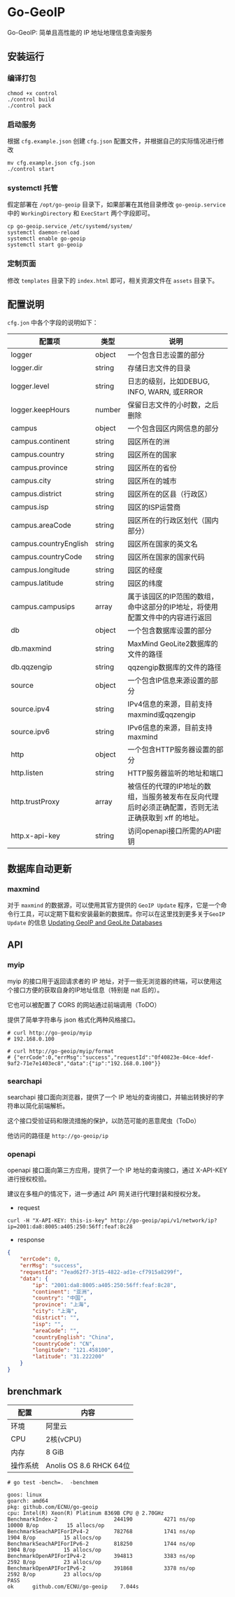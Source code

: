 # Go-GeoIP
Go-GeoIP: 简单且高性能的 IP 地址地理信息查询服务

## 安装运行
### 编译打包
```
chmod +x control
./control build
./control pack
```

### 启动服务
根据 `cfg.example.json` 创建 `cfg.json` 配置文件，并根据自己的实际情况进行修改 
```
mv cfg.example.json cfg.json
./control start
```
### systemctl 托管
假定部署在 `/opt/go-geoip` 目录下，如果部署在其他目录修改 `go-geoip.service` 中的 `WorkingDirectory` 和 `ExecStart` 两个字段即可。
```
cp go-geoip.service /etc/systemd/system/
systemctl daemon-reload
systemctl enable go-geoip
systemctl start go-geoip
```

### 定制页面
修改 `templates` 目录下的 `index.html` 即可，相关资源文件在 `assets` 目录下。

## 配置说明

`cfg.jon` 中各个字段的说明如下：

|配置项|类型|说明|
|---|---|---|
|logger|object|一个包含日志设置的部分|
|logger.dir|string|存储日志文件的目录|
|logger.level|string|日志的级别，比如DEBUG, INFO, WARN, 或ERROR|
|logger.keepHours|number|保留日志文件的小时数，之后删除|
|campus|object|一个包含园区内网信息的部分|
|campus.continent|string|园区所在的洲|
|campus.country|string|园区所在的国家|
|campus.province|string|园区所在的省份|
|campus.city|string|园区所在的城市|
|campus.district|string|园区所在的区县（行政区）|
|campus.isp|string|园区的ISP运营商|
|campus.areaCode|string|园区所在的行政区划代（国内部分）|
|campus.countryEnglish|string|园区所在国家的英文名|
|campus.countryCode|string|园区所在国家的国家代码|
|campus.longitude|string|园区的经度|
|campus.latitude|string|园区的纬度|
|campus.campusips|array|属于该园区的IP范围的数组，命中这部分的IP地址，将使用配置文件中的内容进行返回|
|db|object|一个包含数据库设置的部分|
|db.maxmind|string|MaxMind GeoLite2数据库的文件的路径|
|db.qqzengip|string|qqzengip数据库的文件的路径|
|source|object|一个包含IP信息来源设置的部分|
|source.ipv4|string|IPv4信息的来源，目前支持maxmind或qqzengip|
|source.ipv6|string|IPv6信息的来源，目前支持maxmind|
|http|object|一个包含HTTP服务器设置的部分|
|http.listen|string|HTTP服务器监听的地址和端口|
|http.trustProxy|array|被信任的代理的IP地址的数组，当服务被发布在反向代理后时必须正确配置，否则无法正确获取到 xff 的地址。|
|http.x-api-key|string|访问openapi接口所需的API密钥|

## 数据库自动更新
### maxmind
对于 `maxmind` 的数据源，可以使用其官方提供的 `GeoIP Update` 程序，它是一个命令行工具，可以定期下载和安装最新的数据库。你可以在这里找到更多关于`GeoIP Update` 的信息 [Updating GeoIP and GeoLite Databases](https://dev.maxmind.com/geoip/updating-databases?lang=en)

## API
### myip

myip 的接口用于返回请求者的 IP 地址，对于一些无浏览器的终端，可以使用这个接口方便的获取自身的IP地址信息（特别是 nat 后的）。

它也可以被配置了 CORS 的网站通过前端调用（ToDO）

提供了简单字符串与 json 格式化两种风格接口。

```
# curl http://go-geoip/myip
# 192.168.0.100
```

```
# curl http://go-geoip/myip/format
# {"errCode":0,"errMsg":"success","requestId":"0f40823e-04ce-4def-9af2-71e7e1403ec8","data":{"ip":"192.168.0.100"}}
```

### searchapi
searchapi 接口面向浏览器，提供了一个 IP 地址的查询接口，并输出转换好的字符串以简化前端解析。

这个接口受验证码和限流措施的保护，以防范可能的恶意爬虫（ToDo）

他访问的路径是 `http://go-geoip/ip`

### openapi
openapi 接口面向第三方应用，提供了一个 IP 地址的查询接口，通过 X-API-KEY 进行授权校验。

建议在多租户的情况下，进一步通过 API 网关进行代理封装和授权分发。

- request
```
curl -H "X-API-KEY: this-is-key" http://go-geoip/api/v1/network/ip?ip=2001:da8:8005:a405:250:56ff:feaf:8c28
```

- response
```json
{
	"errCode": 0,
	"errMsg": "success",
	"requestId": "7ead62f7-3f15-4822-ad1e-cf7915a8299f",
	"data": {
		"ip": "2001:da8:8005:a405:250:56ff:feaf:8c28",
		"continent": "亚洲",
		"country": "中国",
		"province": "上海",
		"city": "上海",
		"district": "",
		"isp": "",
		"areaCode": "",
		"countryEnglish": "China",
		"countryCode": "CN",
		"longitude": "121.458100",
		"latitude": "31.222200"
	}
}
```


## brenchmark
配置|内容
--|--
环境|阿里云
CPU|2核(vCPU)
内存|8 GiB
操作系统|Anolis OS 8.6 RHCK 64位

```
# go test -bench=.  -benchmem

goos: linux
goarch: amd64
pkg: github.com/ECNU/go-geoip
cpu: Intel(R) Xeon(R) Platinum 8369B CPU @ 2.70GHz
BenchmarkIndex-2             	  244190	      4271 ns/op	   10000 B/op	      15 allocs/op
BenchmarkSeachAPIForIPv4-2   	  782768	      1741 ns/op	    1904 B/op	      15 allocs/op
BenchmarkSeachAPIForIPv6-2   	  818250	      1744 ns/op	    1904 B/op	      15 allocs/op
BenchmarkOpenAPIForIPv4-2    	  394813	      3383 ns/op	    2592 B/op	      23 allocs/op
BenchmarkOpenAPIForIPv6-2    	  391868	      3378 ns/op	    2592 B/op	      23 allocs/op
PASS
ok  	github.com/ECNU/go-geoip	7.044s
```